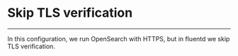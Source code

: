# Skip TLS verification
---

In this configuration, we run OpenSearch with HTTPS, but in fluentd we skip TLS verification.


